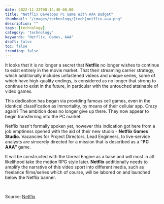 ```yaml
---
date: 2022-11-22T08:14:40-08:00
title: "Netflix Develops PC Game With AAA Budget"
thumbnail: "/images/technology/[tech]netflix-aaa.png"
description: ""
tags: [technology]
category: 'technology'
keywords: "Netflix, Games, AAA"
draft: false
toc: false
trending: false
---
```


It looks that it is no longer a secret that **Netflix** no longer wishes to continue to exist entirely in the movie market. That their streaming carrier strategy, which additionally includes unfastened videos and unique series, some of which have high-quality endings, is considered as no longer that strong to continue to exist in the future, in particular with the untouched attainable of video games. 

This dedication has began via providing famous cell games, even in the identical classification as Immortality, by means of their cellular app. Crazy again? The ambition does no longer give up there. They now appear to begin transferring into the PC market.

Netflix hasn't formally spoken yet, however this indication got here from a job emptiness opened with the aid of their new studio - **Netflix Games Studio.** Vacancies for Project Directors, Lead Engineers, to live-service analysts are sincerely directed for a mission that is described as a **"PC AAA"** game. 

It will be constructed with the Unreal Engine as a base and will most in all likelihood take the motion RPG style later. **Netflix** additionally needs to amplify the narrative of this video sport into different media, such as freelance films/series which of course, will be labored on and launched below the Netflix banner.

&nbsp;

Source: [Netlfix](https://jobs.netflix.com/jobs/243929231)
